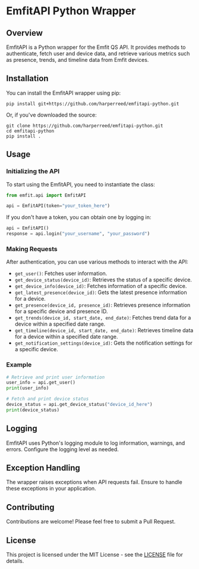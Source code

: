 # EmfitAPI Python Wrapper

## Overview

EmfitAPI is a Python wrapper for the Emfit QS API. It provides methods to authenticate, fetch user and device data, and retrieve various metrics such as presence, trends, and timeline data from Emfit devices.

## Installation

You can install the EmfitAPI wrapper using pip:

```
pip install git+https://github.com/harperreed/emfitapi-python.git
```

Or, if you've downloaded the source:

```
git clone https://github.com/harperreed/emfitapi-python.git
cd emfitapi-python
pip install .
```

## Usage

### Initializing the API

To start using the EmfitAPI, you need to instantiate the class:

```python
from emfit.api import EmfitAPI

api = EmfitAPI(token="your_token_here")
```

If you don't have a token, you can obtain one by logging in:

```python
api = EmfitAPI()
response = api.login("your_username", "your_password")
```

### Making Requests

After authentication, you can use various methods to interact with the API:

- `get_user()`: Fetches user information.
- `get_device_status(device_id)`: Retrieves the status of a specific device.
- `get_device_info(device_id)`: Fetches information of a specific device.
- `get_latest_presence(device_id)`: Gets the latest presence information for a device.
- `get_presence(device_id, presence_id)`: Retrieves presence information for a specific device and presence ID.
- `get_trends(device_id, start_date, end_date)`: Fetches trend data for a device within a specified date range.
- `get_timeline(device_id, start_date, end_date)`: Retrieves timeline data for a device within a specified date range.
- `get_notification_settings(device_id)`: Gets the notification settings for a specific device.

### Example

```python
# Retrieve and print user information
user_info = api.get_user()
print(user_info)

# Fetch and print device status
device_status = api.get_device_status("device_id_here")
print(device_status)
```

## Logging

EmfitAPI uses Python's logging module to log information, warnings, and errors. Configure the logging level as needed.

## Exception Handling

The wrapper raises exceptions when API requests fail. Ensure to handle these exceptions in your application.

## Contributing

Contributions are welcome! Please feel free to submit a Pull Request.

## License

This project is licensed under the MIT License - see the [LICENSE](LICENSE) file for details.
